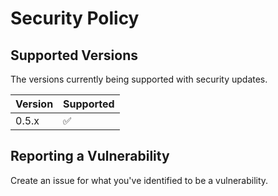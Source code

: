 # Security Policy

## Supported Versions

The versions currently being supported with security updates.

| Version | Supported          |
| ------- | ------------------ |
| 0.5.x   | :white_check_mark: |

## Reporting a Vulnerability

Create an issue for what you've identified to be a vulnerability.
